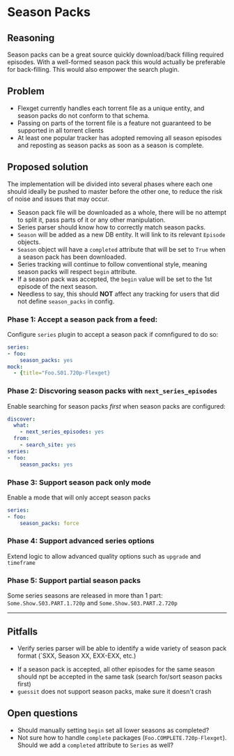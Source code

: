# Season Packs
## Reasoning 

Season packs can be a great source quickly download/back filling required episodes.
With a well-formed season pack this would actually be preferable for back-filling. This would also empower the search plugin.

## Problem

* Flexget currently handles each torrent file as a unique entity, and season packs do not conform to that schema.
* Passing on parts of the torrent file is a feature not guaranteed to be supported in all torrent clients 
* At least one popular tracker has adopted removing all season episodes and reposting as season packs as soon as a season is complete.

## Proposed solution

The implementation will be divided into several phases where each one should ideally be pushed to master  before the other one, to reduce the risk of noise and issues that may occur.

* Season pack file will be downloaded as a whole, there will be no attempt to split it, pass parts of it or any other manipulation.
* Series parser should know how to correctly match season packs.
* `Season` will be added as a new DB entity. It will link to its relevant `Episode` objects.
* `Season` object will have a `completed` attribute that will be set to `True` when a season pack has been downloaded.
* Series tracking will continue to follow conventional style, meaning season packs will respect `begin` attribute.
* If a season pack was accepted, the `begin` value will be set to the 1st episode of the next season.
* Needless to say, this should **NOT** affect any tracking for users that did not define `season_packs` in config.

### Phase 1: Accept a season pack from a feed:
Configure `series` plugin to accept a season pack if comnfigured to do so:
```yaml
series:
- foo:
    season_packs: yes
mock:
  - {title="Foo.S01.720p-Flexget}
```
### Phase 2: Discvoring season packs with `next_series_episodes`
Enable searching for season packs *first* when season packs are configured:
```yaml
discover:
  what:
    - next_series_episodes: yes
  from:
    - search_site: yes
series:
- foo:
    season_packs: yes
```
### Phase 3: Support season pack only mode
Enable a mode that will only accept season packs
```yaml
series:
- foo:
    season_packs: force
```
### Phase 4: Support advanced series options
Extend logic to allow advanced quality options such as `upgrade` and `timeframe`

### Phase 5: Support partial season packs
Some series seasons are released in more than 1 part:  
`Some.Show.S03.PART.1.720p` and `Some.Show.S03.PART.2.720p`
***

## Pitfalls

* Verify series parser will be able to identify a wide variety of season pack format (`SXX, Season XX, EXX-EXX, etc.)
- If a season pack is accepted, all other episodes for the same season should npt be accepted in the same task (search for/sort season packs first)
- `guessit` does not support season packs, make sure it doesn't crash


## Open questions

- Should manually setting `begin` set all lower seasons as completed?
- Not sure how to handle `complete` packages (`Foo.COMPLETE.720p-Flexget`). Should we add a `completed` attribute to `Series` as well?